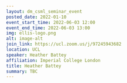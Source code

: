 ```yaml
---
layout: dm_csml_seminar_event
posted_date: 2022-01-10
event_start_time: 2022-06-03 12:00
event_end_time: 2022-06-03 13:00
img: ellis-logo.png
alt: image-alt
join_link: https://ucl.zoom.us/j/97245943682
location: UCL
speaker: Heather Battey
affiliation: Imperial College London
title: Heather Battey
summary: TBC
---
```

